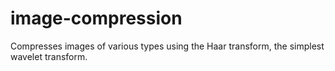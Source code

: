 # image-compression

Compresses images of various types using the Haar transform, the simplest wavelet transform.
